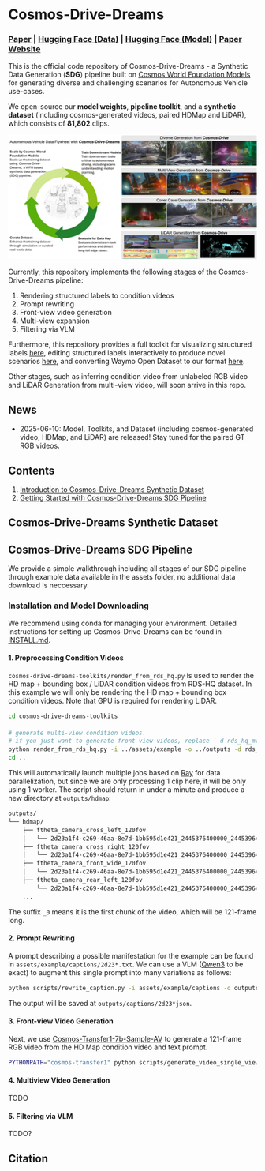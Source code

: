 # Cosmos-Drive-Dreams
### [Paper]() | [Hugging Face (Data)](https://huggingface.co/datasets/nvidia/PhysicalAI-Autonomous-Vehicle-Cosmos-Synthetic) | [Hugging Face (Model)](https://huggingface.co/nvidia/Cosmos-Transfer1-7B-Sample-AV) | [Paper Website](https://research.nvidia.com/labs/toronto-ai/cosmos_drive_dreams)
This is the official code repository of Cosmos-Drive-Dreams - a Synthetic Data Generation (**SDG**) pipeline built on [Cosmos World Foundation Models](https://www.nvidia.com/en-us/ai/cosmos/) for generating diverse and challenging scenarios for Autonomous Vehicle use-cases. 

We open-source our **model weights**, **pipeline toolkit**, and a **synthetic dataset** (including cosmos-generated videos, paired HDMap and LiDAR), which consists of **81,802** clips.

<p align="center">
    <img src="assets/teaser.png" alt="Cosmos-Drive-Dream Teaser">
</p>

Currently, this repository implements the following stages of the Cosmos-Drive-Dreams pipeline:
1. Rendering structured labels to condition videos
2. Prompt rewriting 
3. Front-view video generation
3. Multi-view expansion
4. Filtering via VLM

Furthermore, this repository provides a full toolkit for visualizing structured labels [here](https://github.com/nv-tlabs/Cosmos-Drive-Dreams/tree/main/cosmos-drive-dreams-toolkits#visualize-dataset), editing structured labels interactively to produce novel scenarios [here](), and converting Waymo Open Dataset to our format [here]().

Other stages, such as inferring condition video from unlabeled RGB video and LiDAR Generation from multi-view video, will soon arrive in this repo. 

## News

- 2025-06-10: Model, Toolkits, and Dataset (including cosmos-generated video, HDMap, and LiDAR) are released! Stay tuned for the paired GT RGB videos. 


## Contents

1. [Introduction to Cosmos-Drive-Dreams Synthetic Dataset](#cosmos-drive-dreams-synthetic-dataset)
2. [Getting Started with Cosmos-Drive-Dreams SDG Pipeline](#cosmos-drive-dreams-sdg-pipeline)

## Cosmos-Drive-Dreams Synthetic Dataset

  
## Cosmos-Drive-Dreams SDG Pipeline
We provide a simple walkthrough including all stages of our SDG pipeline through example data available in the assets folder, no additional data download is neccessary. 

### Installation and Model Downloading
We recommend using conda for managing your environment. Detailed instructions for setting up Cosmos-Drive-Dreams can be found in [INSTALL.md](INSTALL.md).

#### 1. Preprocessing Condition Videos
`cosmos-drive-dreams-toolkits/render_from_rds_hq.py` is used to render the HD map + bounding box / LiDAR condition videos from RDS-HQ dataset. 
In this example we will only be rendering the HD map + bounding box condition videos.
Note that GPU is required for rendering LiDAR. 
```bash
cd cosmos-drive-dreams-toolkits

# generate multi-view condition videos.
# if you just want to generate front-view videos, replace `-d rds_hq_mv` with `-d rds_hq`
python render_from_rds_hq.py -i ../assets/example -o ../outputs -d rds_hq_mv --skip lidar
cd ..
```
This will automatically launch multiple jobs based on [Ray](https://docs.ray.io/en/releases-2.4.0/index.html) for data parallelization, but since we are only processing 1 clip here, it will be only using 1 worker. The script should return in under a minute and produce a new directory at `outputs/hdmap`:
```bash
outputs/
└── hdmap/
    ├── ftheta_camera_cross_left_120fov
    │   └── 2d23a1f4-c269-46aa-8e7d-1bb595d1e421_2445376400000_2445396400000_0.mp4
    ├── ftheta_camera_cross_right_120fov
    │   └── 2d23a1f4-c269-46aa-8e7d-1bb595d1e421_2445376400000_2445396400000_0.mp4
    ├── ftheta_camera_front_wide_120fov
    │   └── 2d23a1f4-c269-46aa-8e7d-1bb595d1e421_2445376400000_2445396400000_0.mp4
    ├── ftheta_camera_rear_left_120fov
        └── 2d23a1f4-c269-46aa-8e7d-1bb595d1e421_2445376400000_2445396400000_0.mp4
    ...
```
The suffix `_0` means it is the first chunk of the video, which will be 121-frame long.

#### 2. Prompt Rewriting
A prompt describing a possible manifestation for the example can be found in `assets/example/captions/2d23*.txt`. We can use a VLM ([Qwen3](https://github.com/QwenLM/Qwen3) to be exact) to augment this single prompt into many variations as follows: 
```bash
python scripts/rewrite_caption.py -i assets/example/captions -o outputs/captions
```
The output will be saved at `outputs/captions/2d23*json`.

#### 3. Front-view Video Generation
Next, we use [Cosmos-Transfer1-7b-Sample-AV](https://github.com/nvidia-cosmos/cosmos-transfer1/blob/main/examples/inference_cosmos_transfer1_7b_sample_av.md) to generate a 121-frame RGB video from the HD Map condition video and text prompt. 
```bash
PYTHONPATH="cosmos-transfer1" python scripts/generate_video_single_view.py --caption_path outputs/captions --input_path outputs --video_save_folder outputs/single_view --checkpoint_dir checkpoints/ --is_av_sample --controlnet_specs cosmos-transfer1/assets/sample_av_hdmap_spec.json
```
#### 4. Multiview Video Generation
TODO
#### 5. Filtering via VLM
TODO?

## Citation

```bibtex

```
